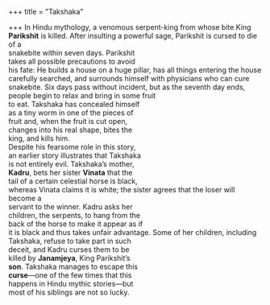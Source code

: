 +++
title = "Takshaka"

+++
In Hindu mythology, a venomous serpent-king from whose bite King  
**Parikshit** is killed. After insulting a powerful sage, Parikshit is cursed to die of a  
snakebite within seven days. Parikshit  
takes all possible precautions to avoid  
his fate: He builds a house on a huge pillar, has all things entering the house  
carefully searched, and surrounds himself with physicians who can cure  
snakebite. Six days pass without incident, but as the seventh day ends, people begin to relax and bring in some fruit  
to eat. Takshaka has concealed himself  
as a tiny worm in one of the pieces of  
fruit and, when the fruit is cut open,  
changes into his real shape, bites the  
king, and kills him.  
Despite his fearsome role in this story,  
an earlier story illustrates that Takshaka  
is not entirely evil. Takshaka’s mother,  
**Kadru**, bets her sister **Vinata** that the  
tail of a certain celestial horse is black,  
whereas Vinata claims it is white; the sister agrees that the loser will become a  
servant to the winner. Kadru asks her  
children, the serpents, to hang from the  
back of the horse to make it appear as if  
it is black and thus takes unfair advantage. Some of her children, including  
Takshaka, refuse to take part in such  
deceit, and Kadru curses them to be  
killed by **Janamjeya**, King Parikshit’s  
**son**. Takshaka manages to escape this  
**curse**—one of the few times that this  
happens in Hindu mythic stories—but  
most of his siblings are not so lucky.